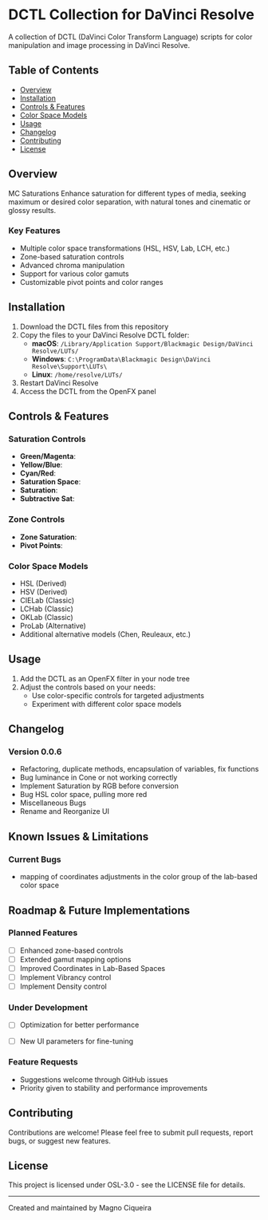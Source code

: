 # DCTL Collection for DaVinci Resolve

A collection of DCTL (DaVinci Color Transform Language) scripts for color manipulation and image processing in DaVinci Resolve.

## Table of Contents

- [Overview](#overview)
- [Installation](#installation)
- [Controls & Features](#controls--features)
- [Color Space Models](#color-space-models)
- [Usage](#usage)
- [Changelog](#changelog)
- [Contributing](#contributing)
- [License](#license)

## Overview

MC Saturations
Enhance saturation for different types of media, seeking maximum or desired color separation, with natural tones and cinematic or glossy results.

### Key Features

- Multiple color space transformations (HSL, HSV, Lab, LCH, etc.)
- Zone-based saturation controls
- Advanced chroma manipulation
- Support for various color gamuts
- Customizable pivot points and color ranges

## Installation

1. Download the DCTL files from this repository
2. Copy the files to your DaVinci Resolve DCTL folder:
   - **macOS**: `/Library/Application Support/Blackmagic Design/DaVinci Resolve/LUTs/`
   - **Windows**: `C:\ProgramData\Blackmagic Design\DaVinci Resolve\Support\LUTs\`
   - **Linux**: `/home/resolve/LUTs/`
3. Restart DaVinci Resolve
4. Access the DCTL from the OpenFX panel

## Controls & Features

### Saturation Controls

- **Green/Magenta**:
- **Yellow/Blue**: 
- **Cyan/Red**: 
- **Saturation Space**: 
- **Saturation**: 
- **Subtractive Sat**: 

### Zone Controls

- **Zone Saturation**: 
- **Pivot Points**: 

### Color Space Models

- HSL (Derived)
- HSV (Derived)
- CIELab (Classic)
- LCHab (Classic)
- OKLab (Classic)
- ProLab (Alternative)
- Additional alternative models (Chen, Reuleaux, etc.)

## Usage

1. Add the DCTL as an OpenFX filter in your node tree
2. Adjust the controls based on your needs:
   - Use color-specific controls for targeted adjustments
   - Experiment with different color space models

## Changelog

### Version 0.0.6
- Refactoring, duplicate methods, encapsulation of variables, fix functions
- Bug luminance in Cone or not working correctly
- Implement Saturation by RGB before conversion
- Bug HSL color space, pulling more red
- Miscellaneous Bugs
- Rename and Reorganize UI

## Known Issues & Limitations

### Current Bugs
- mapping of coordinates adjustments in the color group of the lab-based color space

## Roadmap & Future Implementations

### Planned Features
- [ ] Enhanced zone-based controls
- [ ] Extended gamut mapping options
- [ ] Improved Coordinates in Lab-Based Spaces
- [ ] Implement Vibrancy control
- [ ] Implement Density control 

### Under Development
- [ ] Optimization for better performance
- [ ] New UI parameters for fine-tuning


### Feature Requests
- Suggestions welcome through GitHub issues
- Priority given to stability and performance improvements


## Contributing

Contributions are welcome! Please feel free to submit pull requests, report bugs, or suggest new features.

## License

This project is licensed under OSL-3.0 - see the LICENSE file for details.

---

Created and maintained by Magno Ciqueira
